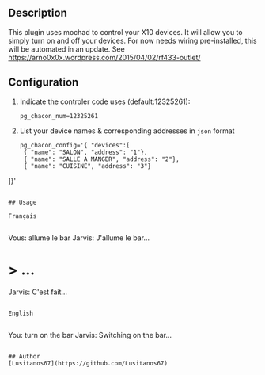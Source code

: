 <!---
IMPORTANT
=========
This README.md is displayed in the WebStore as well as within Jarvis app
Please do not change the structure of this file
Fill-in Description, Usage & Author sections
Make sure to rename the [en] folder into the language code your plugin is written in (ex: fr, es, de, it...)
For multi-language plugin:
- clone the language directory and translate commands/functions.sh
- optionally write the Description / Usage sections in several languages
-->
## Description
This plugin uses mochad to control your X10 devices.
It will allow you to simply turn on and off your devices.
For now needs wiring pre-installed, this will be automated in an update.
See https://arno0x0x.wordpress.com/2015/04/02/rf433-outlet/

## Configuration

1. Indicate the controler code uses (default:12325261):
   
   ```
   pg_chacon_num=12325261
   ```
   
2. List your device names & corresponding addresses in `json` format
   
   ```
   pg_chacon_config='{ "devices":[
    { "name": "SALON", "address": "1"},
    { "name": "SALLE A MANGER", "address": "2"},
    { "name": "CUISINE", "address": "3"}
]}'
   ```

## Usage
    
   Français
    
   ```
   Vous: allume le bar
   Jarvis: J'allume le bar...
   # > ...
   Jarvis: C'est fait...
   ```
    
   English
    
   ```
   You: turn on the bar
   Jarvis: Switching on the bar...
   ```

## Author
[Lusitanos67](https://github.com/Lusitanos67)
